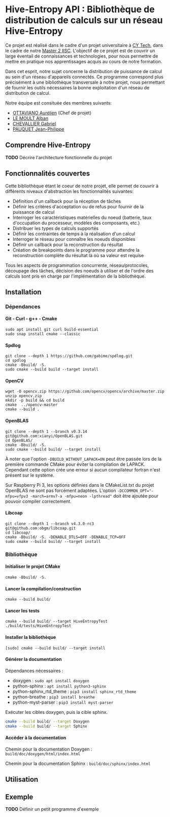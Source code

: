 # Hive-Entropy API : Bibliothèque de distribution de calculs sur un réseau Hive-Entropy

Ce projet est réalisé dans le cadre d'un projet universitaire à [CY Tech](https://cytech.cyu.fr/), dans le cadre de notre [Master 2 IISC](https://depinfo.u-cergy.fr/master). L'objectif de ce projet est de couvrir un large éventail de connaissances et technologies, pour nous permettre de mettre en pratique nos apprentissages acquis au cours de notre formation.

Dans cet esprit, notre sujet concerne la distribution de puissance de calcul au sein d'un réseau d'appareils connectés. Ce programme correspond plus précisément à une bibliothèque transversale à notre projet, nous permettant de fournir les outils nécessaires la bonne exploitation d'un réseau de distribution de calcul.

Notre équipe est consituée des membres suivants:

- [OTTAVIANO Aurélien](https://www.github.com/SevenMoor/) (Chef de projet)
- [LE MOULT Alban](https://www.github.com/AlbanLM/)
- [CHEVALLIER Gabriel](https://www.github.com/GabrielChev/)
- [PAUQUET Jean-Philippe](https://www.github.com/pauquetj/)

## Comprendre Hive-Entropy

**TODO** Décrire l'architecture fonctionnelle du projet

## Fonctionnalités couvertes

Cette bibliothèque étant le coeur de notre projet, elle permet de couvrir à différents niveaux d'abstraction les fonctionnalités suivantes:

- Définition d'un callback pour la réception de tâches
- Définir les critères d'acceptation ou de refus pour fournir de la puissance de calcul
- Interroger les caractéristiques matérielles du noeud (batterie, taux d'occupation du processeur, modèles des composants, etc.)
- Distribuer les types de calculs supportés
- Définir les contraintes de temps à la réalisation d'un calcul
- Interroger le réseau pour connaître les noeuds disponibles
- Définir un callback pour la reconstruction du résultat
- Création de breakpoints dans le programme pour attendre la reconstruction complète du résultat là où sa valeur est requise

Tous les aspects de programmation concurrente, réseau/protocoles, découpage des tâches, décision des noeuds à utiliser et de l'ordre des calculs sont pris en charge par l'implémentation de la bibliothèque.

## Installation

### Dépendances

#### Git - Curl - g++ - Cmake
```
sudo apt install git curl build-essential
sudo snap install cmake --classic
```

#### Spdlog
```
git clone --depth 1 https://github.com/gabime/spdlog.git
cd spdlog
cmake -Bbuild/ -S.
sudo cmake --build build --target install
```

#### OpenCV
```
wget -O opencv.zip https://github.com/opencv/opencv/archive/master.zip
unzip opencv.zip
mkdir -p build && cd build
cmake  ../opencv-master
cmake --build .
```

#### OpenBLAS
```
git clone --depth 1 --branch v0.3.14 git@github.com:xianyi/OpenBLAS.git
cd OpenBLAS/
cmake -Bbuild/ -S.
sudo cmake --build build/ --target install 
```

À noter que l'option `-DBUILD_WITHOUT_LAPACK=ON` peut être passée lors de la première commande CMake pour éviter la compilation de LAPACK. Cependant cette option crée une erreur si aucun compilateur fortran n'est présent sur le système.

Sur Raspberry Pi 3, les options définies dans le CMakeList.txt du projet OpenBLAS ne sont pas forcément adaptées.
L'option `-DCCOMMON_OPT="-mfpu=vfpv3 -march=armv7-a -mfpu=neon -lpthread"` doit être ajoutée pour pouvoir compiler correctement.

#### Libcoap
```
git clone --depth 1 --branch v4.3.0-rc3 git@github.com:obgm/libcoap.git
cd libcoap/
cmake -Bbuild/ -S. -DENABLE_DTLS=OFF -DENABLE_TCP=OFF
sudo cmake --build build/ --target install
```

### Bibliothèque

#### Initialiser le projet CMake
```
cmake -Bbuild/ -S.
```

#### Lancer la compilation/construction
```
cmake --build build/
```

#### Lancer les tests
```
cmake --build build/ --target HiveEntropyTest
./build/tests/HiveEntropyTest
```

#### Installer la bibliothèque
```
[sudo] cmake --build build/ --target install
```

#### Générer la documentation
Dépendances nécessaires :
* doxygen : `sudo apt install doxygen`
* python-sphinx : `apt install python3-sphinx`
* python-sphinx_rtd_theme : `pip3 install sphinx_rtd_theme`
* python-breathe : `pip3 install breathe`
* python-myst-parser : `pip3 install myst-parser`

Exécuter les cibles doxygen, puis la cible sphinx.
```bash
cmake --build build/ --target Doxygen
cmake --build build/ --target Sphinx
```

#### Accéder à la documentation

Chemin pour la documentation Doxygen : `build/doc/doxygen/html/index.html`

Chemin pour la documentation Sphinx : `build/doc/sphinx/index.html`

## Utilisation

## Exemple

**TODO** Définir un petit programme d'exemple
